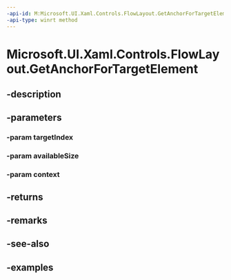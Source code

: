 ```yaml
---
-api-id: M:Microsoft.UI.Xaml.Controls.FlowLayout.GetAnchorForTargetElement(System.Int32,Windows.Foundation.Size,Microsoft.UI.Xaml.Controls.VirtualizingLayoutContext)
-api-type: winrt method
---
```


<!-- Method syntax.
virtual protected FlowLayoutAnchorInfo FlowLayout.GetAnchorForTargetElement(Int32 targetIndex, Size availableSize, VirtualizingLayoutContext context)
-->

# Microsoft.UI.Xaml.Controls.FlowLayout.GetAnchorForTargetElement

## -description

## -parameters
### -param targetIndex

### -param availableSize

### -param context

## -returns

## -remarks

## -see-also

## -examples

